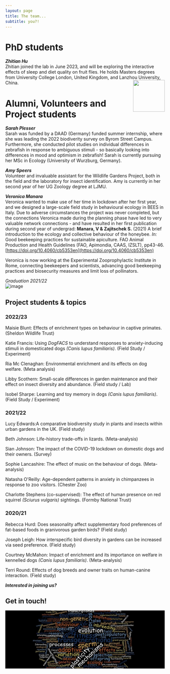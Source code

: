 ```yaml
---
layout: page
title: The team...
subtitle: you?!
---
```


# PhD students

***Zhitian Hu***  
Zhitian joined the lab in June 2023, and will be exploring the interactive effects of sleep and diet quality on fruit flies. He holds Masters degrees from University College London, United Kingdom, and Lanzhou University, China. 
<img src="https://github.com/SusZaj/ZajitschekLab/blob/master/img/ZhitianPhoto.jpg" style="height: 100px; width:100px; float: right;"/>
   
# Alumni, Volunteers and Project students

***Sarah Plesser***  
Sarah was funded by a DAAD (Germany) funded summer internship, where she was leading the 2022 biodiverity survey on Byrom Street Campus. Furthermore, she conducted pilot studies on individual differences in zebrafish in response to ambiguous stimuli - so basically looking into differences in mood and optimism in zebrafish!
Sarah is currently pursuing her MSc in Ecology (University of Wurzburg, Germany).

***Amy Speers***  
Volunteer and invaluable assistant for the Wildlife Gardens Project, both in the field and the laboratory for insect identification. Amy is currently in her second year of her UG Zoology degree at LJMU.

***Veronica Manara***  
Veronica wanted to make use of her time in lockdown after her first year, and we designed a large-scale field study in behavioural ecology in BEES in Italy. Due to adverse circumstances the project was never completed, but the connections Veronica made during the planning phase have led to  very valuable network connections - and have resulted in her first publication during second year of undergrad: **Manara, V & Zajitschek S.** (2021)  A brief introduction to the ecology and
collective behaviour of the honeybee. *In:* Good beekeeping practices for sustainable apiculture. FAO Animal Production and Health Guidelines (FAO, Apimondia, CAAS, IZSLT), pp43-46. [https://doi.org/10.4060/cb5353en](https://doi.org/10.4060/cb5353en)  
   
Veronica is now working at the Experimental Zooprophylactic Institute in Rome, connecting beekeepers and scientists, advancing good beekeeping practices and biosecurity measures and limit loss of pollinators. 

*Graduation 2021/22*       
![image](https://user-images.githubusercontent.com/40815816/202744423-3ed5d6b1-6530-44e5-8931-2c2cf21e3b4c.png)



## Project students & topics  

### 2022/23
  
Maisie Blunt: Effects of enrichment types on behaviour in captive primates. (Sheldon Wildlife Trust)

Katie Francis: Using *DogFACS* to understand responses to anxiety-inducing stimuli in domesticated dogs *(Canis lupus familiaris)*.  (Field Study / Experiment)

Ria Mc Clenaghan: Environmental enrichment and its effects on dog welfare. (Meta analysis)

Libby Scothern: Small-scale differences in garden maintenance and their effect on insect diversity and abundance. (Field study / Lab)

Isobel Sharpe: Learning and toy memory in dogs *(Canis lupus familiaris)*.  (Field Study / Experiment)


### 2021/22

Lucy Edwards:A comparative biodiversity study in plants and insects within urban gardens in the UK. (Field study)

Beth Johnson: Life-history trade-offs in lizards. (Meta-analysis)

Sian Johnson: The impact of the COVID-19 lockdown on domestic dogs and their owners. (Survey)

Sophie Lancashire: The effect of music on the behaviour of dogs. (Meta-analysis)
  
Natasha O'Reilly: Age-dependent patterns in anxiety in chimpanzees in response to zoo visitors.  (Chester Zoo)

Charlotte Stephens (co-supervised): The effect of human presence on red squirrel *(Sciurus vulgaris)* sightings. (Formby National Trust)
  


### 2020/21

Rebecca Hurd: Does seasonality affect supplementary food preferences of fat-based foods in granivorous garden birds? (Field study)

Joseph Leigh: How interspecific bird diversity in gardens can be increased via seed preference.  (Field study)
  
Courtney McMahon: Impact of enrichment and its importance on welfare in kennelled dogs *(Canis lupus familiaris)*. (Meta-analysis)
  
Terri Round: Effects of dog breeds and owner traits on human-canine interaction. (Field study)




***Interested in joining us?***

## Get in touch! 


![wordcloud](/img/wordcloud.jpg)


